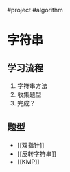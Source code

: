 #project #algorithm 

# 字符串

## 学习流程

1. 字符串方法
2. 收集题型
3. 完成？

## 题型

- [[双指针]]
- [[反转字符串]]
- [[KMP]]